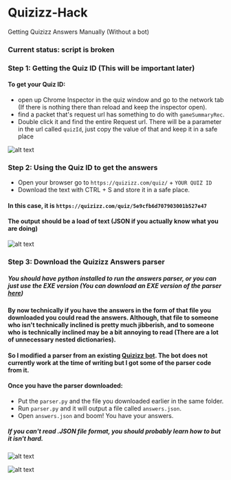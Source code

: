 # Quizizz-Hack
Getting Quizizz Answers Manually (Without a bot)

### Current status: script is broken

### Step 1: Getting the Quiz ID (This will be important later)

#### To get your Quiz ID:
 - open up Chrome Inspector in the quiz window and go to the network tab (If there is nothing there than reload and keep the inspector open). 
 - find a packet that's request url has something to do with `gameSummaryRec`. 
 - Double click it and find the entire Request url. There will be a parameter in the url called `quizId`, just copy the value of that and keep it in a safe place

![alt text](https://github.com/LQR471814/Quizizz-Hack/blob/master/get-quizID-1.jpg)

### Step 2: Using the Quiz ID to get the answers

 - Open your browser go to `https://quizizz.com/quiz/` + `YOUR QUIZ ID` 
 - Download the text with CTRL + S and store it in a safe place.
 
 #### In this case, it is `https://quizizz.com/quiz/5e9cfb6d707903001b527e47` 
 #### The output should be a load of text (JSON if you actually know what you are doing) 

![alt text](https://github.com/LQR471814/Quizizz-Hack/blob/master/get-answers-1.jpg)

### Step 3: Download the Quizizz Answers parser 
##### You should have python installed to run the answers parser, or you can just use the EXE version (You can download an EXE version of the parser [here](https://github.com/LQR471814/Quizizz-Hack/releases/latest))

#### By now technically if you have the answers in the form of that file you downloaded you could read the answers. Although, that file to someone who isn't technically inclined is pretty much jibberish, and to someone who is technically inclined may be a bit annoying to read (There are a lot of unnecessary nested dictionaries). 
#### So I modified a parser from an existing [Quizizz bot](https://github.com/reteps/quizizz-bot). The bot does not currently work at the time of writing but I got some of the parser code from it.

#### Once you have the parser downloaded:
 - Put the `parser.py` and the file you downloaded earlier in the same folder. 
 - Run `parser.py` and it will output a file called `answers.json`. 
 - Open `answers.json` and boom! You have your answers. 
 
 ##### If you can't read .JSON file format, you should probably learn how to but it isn't hard.

![alt text](https://github.com/LQR471814/Quizizz-Hack/blob/master/get-answers-2.jpg)

![alt text](https://github.com/LQR471814/Quizizz-Hack/blob/master/get-answers-4.jpg)
